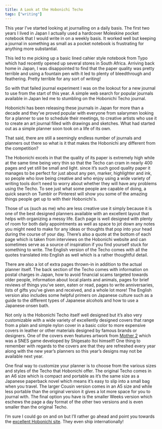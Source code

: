 ```yaml
---
title: A Look at the Hobonichi Techo
tags: ["writing"]
---
```

This year I’ve started looking at journalling on a daily basis. The first two years I lived in Japan I actually used a hardcover Moleskine pocket notebook that I would write in on a weekly basis. It worked well but keeping a journal in something as small as a pocket notebook is frustrating for anything more substantial.

This led to me picking up a basic lined cahier style notebook from Typo which had recently opened up several stores in South Africa. Arriving back home in Japan, I was disappointed to find that the paper quality was pretty terrible and using a fountain pen with it led to plenty of bleedthrough and feathering. Pretty terrible for any sort of writing!

So with that failed journal experiment I was on the lookout for a new journal to use from the start of this year. A simple web search for popular journals available in Japan led me to stumbling on the Hobonichi Techo journal.

Hobonichi has been releasing these journals in Japan for more than a decade and they’ve proved popular with everyone from salarymen looking for a planner to use to schedule their meetings, to creative artists who use it to create an art journal filled with drawings and sketches. What had started out as a simple planner soon took on a life of its own.

That said, there are still a seemingly endless number of journals and planners out there so what is it that makes the Hobonichi any different from the competition?

The Hobonichi excels in that the quality of its paper is extremely high while at the same time being very thin so that the Techo can cram in nearly 400 pages and yet still be small and light. since it’s such good quality paper it manages to be perfect for just about any pen, marker, highlighter and ink, so people who love being creative and who enjoy using a wide variety of writing tools don’t need to worry about whether they will have any problems using the Techo. To see just what some people are capable of doing, a quick search on Tumblr or Pinterest will show you some of the amazing things people get up to with their Hobonichi's.

Those of us (such as me) who are less creative use it simply because it is one of the best designed planners available with an excellent layout that helps with organizing a messy life. Each page is well designed with plenty of room for both daily appointments as well as space to jot down any notes you might need to make for any ideas or thoughts that pop into your head during the course of your day. There’s also a quote at the bottom of each page which is taken from interviews on the Hobonichi website and can sometimes serve as a source of inspiration if you find yourself stuck for something to write. The English version of the Techo comes with all the quotes translated into English as well which is a rather thoughtful detail.

There are also a lot of extra pages thrown-in in addition to the actual planner itself. The back section of the Techo comes with information on postal charges in Japan, how to avoid financial scams targeted towards older people, information about local plants and animals, pages for brief reviews of things you’ve seen, eaten or read, pages to write anniversaries, lists of gifts you’ve given and received, and a whole lot more! The English version also includes some helpful primers on Japanese culture such as a guide to the different types of Japanese alcohols and how to use a Japanese onsen bath.

Not only is the Hobonichi Techo itself well designed but it’s also very customizable with a wide variety of excellently designed covers that range from a plain and simple nylon cover in a basic color to more expensive covers in leather or other materials designed by famous brands or designers. One of the covers even features artwork from [Mother 2][1] which was a SNES game developed by Shigesato Itoi himself! One thing to remember with regards to the covers are that they are refreshed every year along with the new year’s planners so this year’s designs may not be available next year.

One final way to customize your planner is to choose from the various sizes and styles of the Techo that Hobonichi offer. The original Techo comes in an A6 size which is compact and portable as it’s the same size as a Japanese paperback novel which means it’s easy to slip into a small bag when you travel. The larger Cousin version comes in an A5 size and while less portable than the original version it gives a lot more space for you to journal with. The final option you have is the smaller Weeks version which eschews the page a day format of the other two versions and is even smaller than the original Techo.

I’m sure I could go on and on but I’ll rather go ahead and point you towards the [excellent Hobonichi site][2]. They even ship internationally!

 [1]: https://en.wikipedia.org/wiki/EarthBound
 [2]: http://www.1101.com/store/techo/2015/planner/index.html